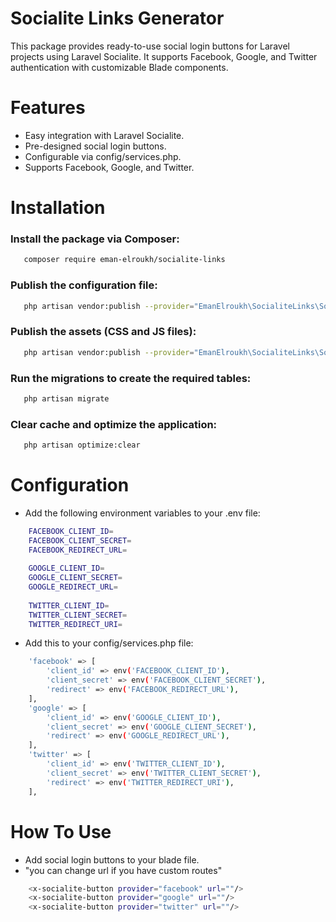 # Socialite Links Generator
This package provides ready-to-use social login buttons for Laravel projects using Laravel Socialite. It supports Facebook, Google, and Twitter authentication with customizable Blade components.

# Features
- Easy integration with Laravel Socialite.
- Pre-designed social login buttons.
- Configurable via config/services.php.
- Supports Facebook, Google, and Twitter.


# Installation
### Install the package via Composer:
```bash
   composer require eman-elroukh/socialite-links
```
### Publish the configuration file:
```bash
   php artisan vendor:publish --provider="EmanElroukh\SocialiteLinks\SocialiteLinksServiceProvider" --tag=config
```
### Publish the assets (CSS and JS files):
```bash
   php artisan vendor:publish --provider="EmanElroukh\SocialiteLinks\SocialiteLinksServiceProvider" --tag=public
```

### Run the migrations to create the required tables:
```bash
   php artisan migrate
```

### Clear cache and optimize the application:
```bash
   php artisan optimize:clear
```


# Configuration
- Add the following environment variables to your .env file:

```bash
    FACEBOOK_CLIENT_ID=
    FACEBOOK_CLIENT_SECRET=
    FACEBOOK_REDIRECT_URL=
    
    GOOGLE_CLIENT_ID=
    GOOGLE_CLIENT_SECRET=
    GOOGLE_REDIRECT_URL=
    
    TWITTER_CLIENT_ID=
    TWITTER_CLIENT_SECRET=
    TWITTER_REDIRECT_URI=
```

- Add this to your config/services.php file:

```bash
    'facebook' => [
        'client_id' => env('FACEBOOK_CLIENT_ID'),
        'client_secret' => env('FACEBOOK_CLIENT_SECRET'),
        'redirect' => env('FACEBOOK_REDIRECT_URL'),
    ],
    'google' => [
        'client_id' => env('GOOGLE_CLIENT_ID'),
        'client_secret' => env('GOOGLE_CLIENT_SECRET'),
        'redirect' => env('GOOGLE_REDIRECT_URL'),
    ],
    'twitter' => [
        'client_id' => env('TWITTER_CLIENT_ID'),
        'client_secret' => env('TWITTER_CLIENT_SECRET'),
        'redirect' => env('TWITTER_REDIRECT_URI'),
    ],
```

# How To Use
- Add social login buttons to your blade file. 
- "you can change url if you have custom routes"
```bash
    <x-socialite-button provider="facebook" url=""/>
    <x-socialite-button provider="google" url=""/>
    <x-socialite-button provider="twitter" url=""/>
```
